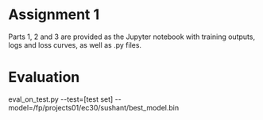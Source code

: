 # Assignment 1
Parts 1, 2 and 3 are provided as the Jupyter notebook with training outputs, logs and loss curves, as well as .py files.

# Evaluation
eval_on_test.py --test=[test set] --model=/fp/projects01/ec30/sushant/best_model.bin

